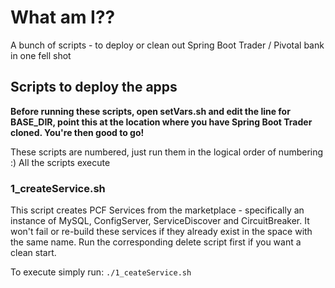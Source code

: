 # What am I??
A bunch of scripts - to deploy or clean out Spring Boot Trader / Pivotal bank in one fell shot

## Scripts to deploy the apps
**Before running these scripts, open setVars.sh and edit the line for BASE_DIR, point this at the location where you have Spring Boot Trader cloned. You're then good to go!**

These scripts are numbered, just run them in the logical order of numbering :) All the scripts execute

### 1_createService.sh
This script creates PCF Services from the marketplace - specifically an instance of MySQL, ConfigServer, ServiceDiscover and CircuitBreaker. It won't fail or re-build these services if they already exist in the space with the same name. Run the corresponding delete script first if you want a clean start.

To execute simply run:
``` ./1_ceateService.sh ```
